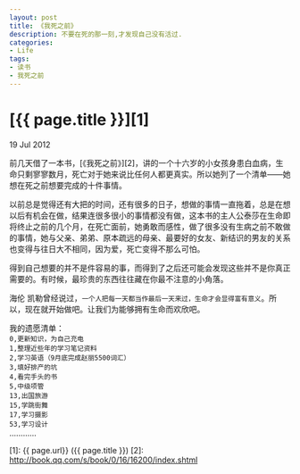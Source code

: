 ```yaml
---
layout: post
title: 《我死之前》
description: 不要在死的那一刻,才发现自己没有活过.
categories:
- Life
tags:
- 读书
- 我死之前
---
```


# [{{ page.title }}][1]

19 Jul 2012

前几天借了一本书，[《我死之前》][2]，讲的一个十六岁的小女孩身患白血病，生命只剩寥寥数月，死亡对于她来说比任何人都更真实。所以她列了一个清单——她想在死之前想要完成的十件事情。

以前总是觉得还有大把的时间，还有很多的日子，想做的事情一直拖着，总是在想以后有机会在做，结果连很多很小的事情都没有做，这本书的主人公泰莎在生命即将终止之前的几个月，在死亡面前，她勇敢而感性，做了很多没有生病之前不敢做的事情，她与父亲、弟弟、原本疏远的母亲、最要好的女友、新结识的男友的关系也变得与往日大不相同，因为爱，死亡变得不那么可怕。

得到自己想要的并不是件容易的事，而得到了之后还可能会发现这些并不是你真正需要的。有时候，最珍贵的东西往往藏在你最不注意的小角落。

海伦 凯勒曾经说过，`一个人把每一天都当作最后一天来过，生命才会显得富有意义`。所以，现在就开始做吧。让我们为能够拥有生命而欢欣吧。

我的遗愿清单：<br />
`0,更新知识，为自己充电`<br />
`1,整理近些年的学习笔记资料`<br />
`2,学习英语（9月底完成赵丽5500词汇）`<br />
`3,填好排产的坑`<br />
`4,看完手头的书`<br />
`5,中级项管`<br />
`13,出国旅游`<br />
`15,学跳街舞`<br />
`17,学习摄影`<br />
`53,学习设计`<br />
............

[1]:    {{ page.url}}  ({{ page.title }})
[2]: http://book.qq.com/s/book/0/16/16200/index.shtml
